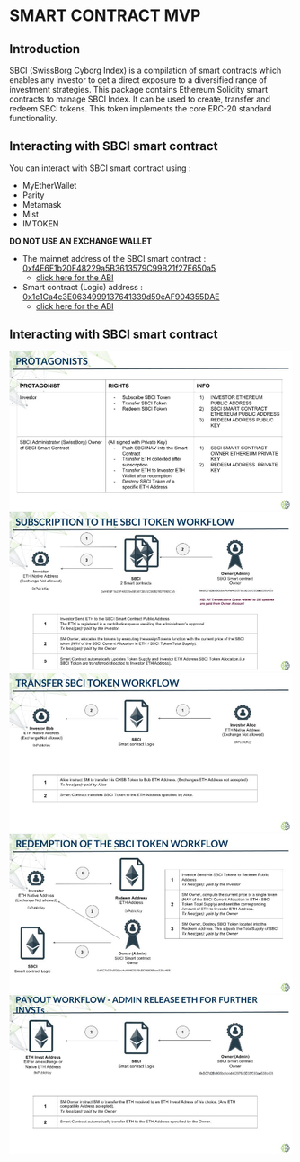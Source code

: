# SMART CONTRACT MVP

## Introduction

SBCI (SwissBorg Cyborg Index) is a compilation of smart contracts which enables any investor to get a direct exposure to a diversified range of investment strategies. 
This package contains Ethereum Solidity smart contracts to manage SBCI Index. It can be used to create, transfer and redeem SBCI tokens. This token implements the core ERC-20 standard functionality.

## Interacting with SBCI smart contract

You can interact with SBCI smart contract using :
* MyEtherWallet
* Parity
* Metamask
* Mist
* IMTOKEN

**DO NOT USE AN EXCHANGE WALLET**

* The mainnet address of the SBCI smart contract : [0xf4E6F1b20F48229a5B3613579C99B21f27E650a5](https://etherscan.io/address/0xf4e6f1b20f48229a5b3613579c99b21f27e650a5)
    * [click here for the ABI](https://raw.githubusercontent.com/SwissBorg/sbci-token/master/bin/contracts/Token.abi)
* Smart contract (Logic) address : [0x1c1Ca4c3E0634999137641339d59eAF904355DAE](https://etherscan.io/address/0x1c1Ca4c3E0634999137641339d59eAF904355DAE)
    * [click here for the ABI](https://raw.githubusercontent.com/SwissBorg/sbci-token/master/bin/contracts/TokenLogic.abi)

## Interacting with SBCI smart contract

![Slide 1](docs/interact01.jpg?raw=true "Slide 1")
![Slide 2](docs/interact02.jpg?raw=true "Slide 2")
![Slide 3](docs/interact03.jpg?raw=true "Slide 3")
![Slide 4](docs/interact04.jpg?raw=true "Slide 4")
![Slide 5](docs/interact05.jpg?raw=true "Slide 5")